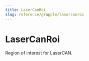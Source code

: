 ```yaml
---
title: LaserCanRoi
slug: reference/grapple/lasercanroi
---
```


# LaserCanRoi

Region of interest for LaserCAN.

